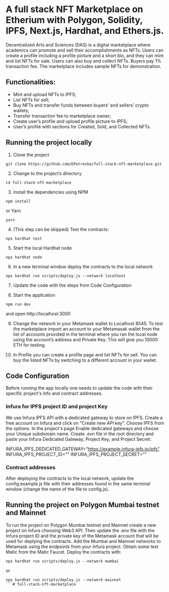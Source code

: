 # A full stack NFT Marketplace on Etherium with Polygon, Solidity, IPFS, Next.js, Hardhat, and Ethers.js.

Decentralized Arts and Sciences (DAS) is a digital marketplace where academics can promote and sell their accomplishments as NFTs. Users can create a profile including a profile picture and a short bio, and they can mint and list NFTs for sale. Users can also buy and collect NFTs. Buyers pay 1% transaction fee. The marketplace includes sample NFTs for demonstration.

## Functionalities:

* Mint and upload NFTs to IPFS;
* List NFTs for sell;
* Buy NFTs and transfer funds between buyers’ and sellers’ crypto wallets; 
* Transfer transaction fee to marketplace owner;
* Create user’s profile and upload profile picture to IPFS;
* User’s profile with sections for Created, Sold, and Collected NFTs.

## Running the project locally

1. Clone the project

```
git clone https://github.com/EPetreska/full-stack-nft-marketplace.git
```
2. Change to the project’s directory

```
cd full-stack-nft-marketplace
```
3. Install the dependencies using NPM

```
npm install
```

or Yarn

```
yarn
```
4. (This step can be skipped) Test the contracts:

```
npx hardhat test
```
5. Start the local Hardhat node

```
npx hardhat node
```
6. In a new terminal window deploy the contracts to the local network

```
npx hardhat run scripts/deploy.js --network localhost
```
7. Update the code with the steps from Code Configuration

8. Start the application

```
npm run dev
```
and open http://localhost:3000

9. Change the network in your Metamask wallet to Localhost 8545. To test the marketplace import an account to your Metamasak wallet from the list of accounts provided in the terminal where you ran the local node using the account’s address and Private Key. This will give you 10000 ETH for testing.

10. In Profile you can create a profile page and list NFTs for sell. You can buy the listed NFTs by switching to a different account in your wallet.

## Code Configuration

Before running the app locally one needs to update the code with their specific project's info and contract addresses.

### Infura for IPFS project ID and project Key

We use Infura IPFS API with a dedicated gateway to store on IPFS. Create a free account on Infura and click on “Create new API key”. Choose IPFS from the options. In the project's page Enable dedicated gateways and choose your Unique subdomain name. Create .evn file in the root directory and paste your Infura Dedicated Gateway, Project Key, and Project Secret:

INFURA_IPFS_DEDICATED_GATEWAY=”https://example.infura-ipfs.io/ipfs”
INFURA_IPFS_PROJECT_ID=""
INFURA_IPFS_PROJECT_SECRET=""

### Contract addresses

After deploying the contracts to the local network, update the config.example.js file with their addresses found in the same terminal window (change the name of the file to config.js).

## Running the project on Polygon Mumbai testnet and Mainnet

To run the project on Polygon Mumbai testnet and Mainnet create a new project on Infura choosing Web3 API. Then update the .env file with the Infura project ID and the private key of the Metamask account that will be used for deplying the contracts. Add the Mumbai and Mainnet networks to Metamask using the endpoints from your Infura project. Obtain some test Matic from the Matic Faucet. Deploy the contracts with:

```
npx hardhat run scripts/deploy.js --network mumbai
```

or

```
npx hardhat run scripts/deploy.js --network mainnet
```# full-stack-nft-marketplace
